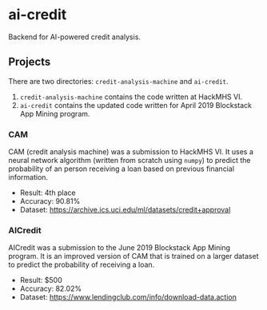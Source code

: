 # ai-credit

Backend for AI-powered credit analysis.

## Projects

There are two directories: `credit-analysis-machine` and `ai-credit`. 

1. `credit-analysis-machine` contains the code written at HackMHS VI.
2. `ai-credit` contains the updated code written for April 2019 Blockstack App Mining program.

### CAM

CAM (credit analysis machine) was a submission to HackMHS VI. It uses a neural network algorithm (written from scratch using `numpy`) to predict the probability of an person receiving a loan based on previous financial information.

- Result: 4th place
- Accuracy: 90.81%
- Dataset: https://archive.ics.uci.edu/ml/datasets/credit+approval

### AICredit

AICredit was a submission to the June 2019 Blockstack App Mining program. It is an improved version of CAM that is trained on a larger dataset to predict the probability of receiving a loan. 

- Result: $500
- Accuracy: 82.02%
- Dataset: https://www.lendingclub.com/info/download-data.action